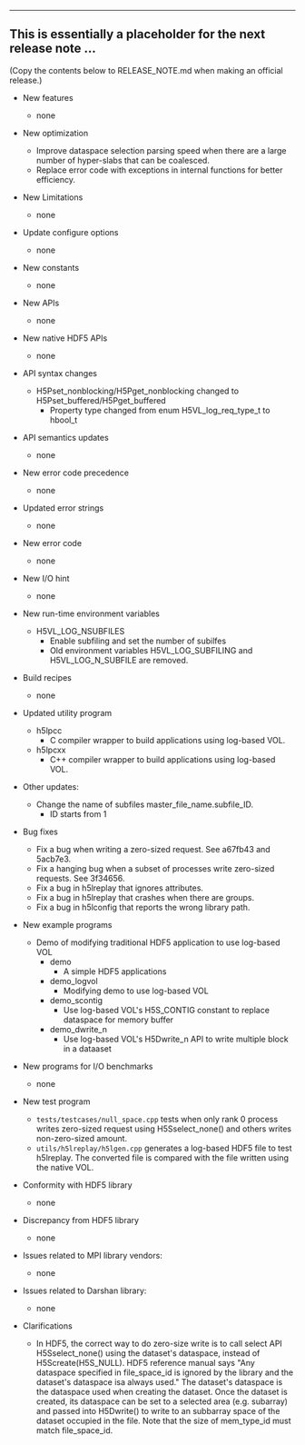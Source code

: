 ------------------------------------------------------------------------------
This is essentially a placeholder for the next release note ...
------------------------------------------------------------------------------
(Copy the contents below to RELEASE_NOTE.md when making an official release.)

* New features
  + none

* New optimization
  + Improve dataspace selection parsing speed when there are a large number of hyper-slabs that can be coalesced.
  + Replace error code with exceptions in internal functions for better efficiency.

* New Limitations
  + none

* Update configure options
  + none

* New constants
  + none

* New APIs
  + none

* New native HDF5 APIs
  + none

* API syntax changes
  + H5Pset_nonblocking/H5Pget_nonblocking changed to H5Pset_buffered/H5Pget_buffered
    + Property type changed from enum H5VL_log_req_type_t to hbool_t

* API semantics updates
  + none

* New error code precedence
  + none

* Updated error strings
  + none

* New error code
  + none

* New I/O hint
  + none

* New run-time environment variables
  + H5VL_LOG_NSUBFILES
    + Enable subfiling and set the number of subilfes
    + Old environment variables H5VL_LOG_SUBFILING and H5VL_LOG_N_SUBFILE are removed.

* Build recipes
  + none

* Updated utility program
  + h5lpcc
    + C compiler wrapper to build applications using log-based VOL.
  + h5lpcxx
    + C++ compiler wrapper to build applications using log-based VOL.

* Other updates:
  + Change the name of subfiles master_file_name.subfile_ID.
    + ID starts from 1

* Bug fixes
  + Fix a bug when writing a zero-sized request. See a67fb43 and 5acb7e3.
  + Fix a hanging bug when a subset of processes write zero-sized requests.
    See 3f34656.
  + Fix a bug in h5lreplay that ignores attributes.
  + Fix a bug in h5lreplay that crashes when there are groups.
  + Fix a bug in h5lconfig that reports the wrong library path.

* New example programs
  + Demo of modifying traditional HDF5 application to use log-based VOL
    + demo
      + A simple HDF5 applications
    + demo_logvol
      + Modifying demo to use log-based VOL
    + demo_scontig
      + Use log-based VOL's H5S_CONTIG constant to replace dataspace for memory buffer
    + demo_dwrite_n
      + Use log-based VOL's H5Dwrite_n API to write multiple block in a dataaset

* New programs for I/O benchmarks
  + none

* New test program
  + `tests/testcases/null_space.cpp` tests when only rank 0 process writes
    zero-sized request using H5Sselect_none() and others writes non-zero-sized
    amount.
  + `utils/h5lreplay/h5lgen.cpp` generates a log-based HDF5 file to test h5lreplay.
    The converted file is compared with the file written using the native VOL.

* Conformity with HDF5 library
  + none

* Discrepancy from HDF5 library
  + none

* Issues related to MPI library vendors:
  + none

* Issues related to Darshan library:
  + none

* Clarifications
  + In HDF5, the correct way to do zero-size write is to call select API
    H5Sselect_none() using the dataset's dataspace, instead of
    H5Screate(H5S_NULL). HDF5 reference manual says "Any dataspace specified in
    file_space_id is ignored by the library and the dataset's dataspace isa
    always used." The dataset's dataspace is the dataspace used when creating
    the dataset. Once the dataset is created, its dataspace can be set to a
    selected area (e.g. subarray) and passed into H5Dwrite() to write to an
    subbarray space of the dataset occupied in the file. Note that the size of
    mem_type_id must match file_space_id.